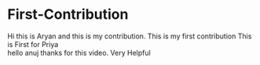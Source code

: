 
# First-Contribution
Hi this is Aryan and this is my contribution.
This is my first contribution
This is First for Priya  
hello anuj thanks for this video. Very Helpful
